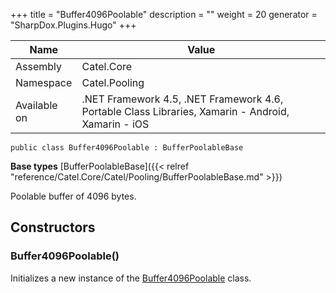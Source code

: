 

+++
title = "Buffer4096Poolable" 
description = ""
weight = 20
generator = "SharpDox.Plugins.Hugo"
+++

Name|Value
---|---
Assembly|Catel.Core
Namespace|Catel.Pooling
Available on|.NET Framework 4.5, .NET Framework 4.6, Portable Class Libraries, Xamarin - Android, Xamarin - iOS

```
public class Buffer4096Poolable : BufferPoolableBase
```

**Base types**
[BufferPoolableBase]({{&lt; relref "reference/Catel.Core/Catel/Pooling/BufferPoolableBase.md" &gt;}})

Poolable buffer of 4096 bytes.

## Constructors

### Buffer4096Poolable()

Initializes a new instance of the [Buffer4096Poolable](#) class.


